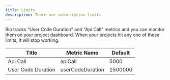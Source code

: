 ```yaml
---
title: Limits
description: There are subscription limits.
---
```


Rio tracks "User Code Duration" and "Api Call" metrics and you can monitor them on your project dashboard.
When your projects hit any one of these limits, it will stop working.

| Title              | Metric Name      | Default |
| ------------------ | ---------------- | ------- |
| Api Call           | apiCall          | 5000    |
| User Code Duration | userCodeDuration | 1500000 |
